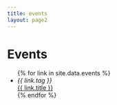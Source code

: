 ```yaml
---
title: events
layout: page2
---
```


# Events

<ul class="events1 list-unstyled mt-5">
  {% for link in site.data.events %}
  <li class="mb-3">
    <i class="tag">{{ link.tag }}</i><br/>
    <a href="{{ link.url }}" target="event">{{ link.title }}</a>
  </li>
  {% endfor %}
</ul>
